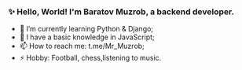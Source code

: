 ### ✨ Hello, World! I'm Baratov Muzrob, a backend developer.
- 🌱 I’m currently learning Python & Django;
- 🌱 I have a basic knowledge in JavaScript;
- 📫 How to reach me: t.me/Mr_Muzrob;
- ⚡ Hobby: Football, chess,listening to music. 
<!--
**MrMuzrob/MrMuzrob** is a ✨ _special_ ✨ repository because its `README.md` (this file) appears on your GitHub profile.

Here are some ideas to get you started:

- 🔭 I’m currently working on ...
- 🌱 I’m currently learning ...
- 👯 I’m looking to collaborate on ...
- 🤔 I’m looking for help with ...
- 💬 Ask me about ...
- 📫 How to reach me: ...
- 😄 Pronouns: ...
- ⚡ Fun fact: ...
-->
